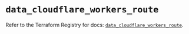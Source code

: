 # `data_cloudflare_workers_route`

Refer to the Terraform Registry for docs: [`data_cloudflare_workers_route`](https://registry.terraform.io/providers/cloudflare/cloudflare/5.10.1/docs/data-sources/workers_route).
